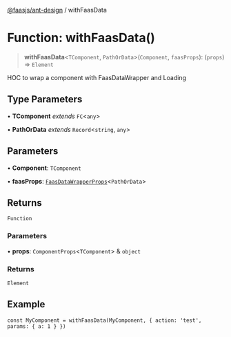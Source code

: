 [@faasjs/ant-design](../README.md) / withFaasData

# Function: withFaasData()

> **withFaasData**\<`TComponent`, `PathOrData`\>(`Component`, `faasProps`): (`props`) => `Element`

HOC to wrap a component with FaasDataWrapper and Loading

## Type Parameters

• **TComponent** *extends* `FC`\<`any`\>

• **PathOrData** *extends* `Record`\<`string`, `any`\>

## Parameters

• **Component**: `TComponent`

• **faasProps**: [`FaasDataWrapperProps`](../interfaces/FaasDataWrapperProps.md)\<`PathOrData`\>

## Returns

`Function`

### Parameters

• **props**: `ComponentProps`\<`TComponent`\> & `object`

### Returns

`Element`

## Example

```tsx
const MyComponent = withFaasData(MyComponent, { action: 'test', params: { a: 1 } })
```
